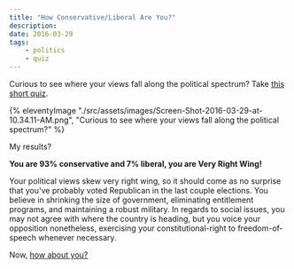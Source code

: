 ```yaml
---
title: "How Conservative/Liberal Are You?"
description: 
date: 2016-03-29
tags:
    - politics
    - quiz
---
```



Curious to see where your views fall along the political spectrum? Take [this short quiz](http://brainfall.com/quizzes/how-conservative-liberal-are-you/0v9m853/).

{% eleventyImage "./src/assets/images/Screen-Shot-2016-03-29-at-10.34.11-AM.png", "Curious to see where your views fall along the political spectrum?" %}

My results?

**You are 93% conservative and 7% liberal, you are Very Right Wing!**

Your political views skew very right wing, so it should come as no surprise that you've probably voted Republican in the last couple elections. You believe in shrinking the size of government, eliminating entitlement programs, and maintaining a robust military. In regards to social issues, you may not agree with where the country is heading, but you voice your opposition nonetheless, exercising your constitutional-right to freedom-of-speech whenever necessary.

Now, [how about you?](http://brainfall.com/quizzes/how-conservative-liberal-are-you/0v9m853/)
